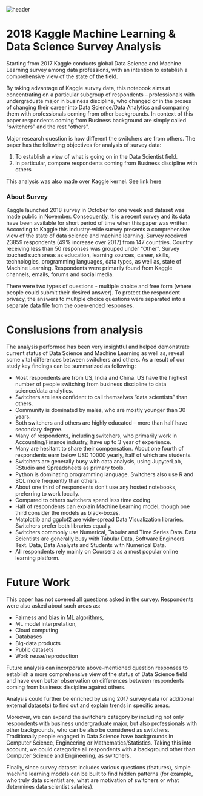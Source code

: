 ![header](../master/header.png)

# 2018 Kaggle Machine Learning & Data Science Survey Analysis

Starting from 2017 Kaggle conducts global Data Science and Machine Learning survey among data professions, with an intention to establish a comprehensive view of the state of the field.

By taking advantage of Kaggle survey data, this notebook aims at concentrating on a particular subgroup of respondents – professionals with undergraduate major in business discipline, who changed or in the proses of changing their career into Data Science/Data Analytics and comparing them with professionals coming from other backgrounds. In context of this paper respondents coming from Business background are simply called “switchers” and the rest “others”. 

Major research question is how different the switchers are from others. The paper has the following objectives for analysis of survey data:
1.	To establish a view of what is going on in the Data Scientist field.
2.	In particular, compare respondents coming from Business discipline with others 

This analysis was also made over Kaggle kernel. See link [here](https://www.kaggle.com/hasanlianar/switchers-from-business-discipline-vs-others)

### About Survey  

Kaggle launched 2018 survey in October for one week and dataset was made public in November. Consequently, it is a recent survey and its data have been available for short period of time when this paper was written. According to Kaggle this industry-wide survey presents a comprehensive view of the state of data science and machine learning. Survey received 23859 respondents (49% increase over 2017) from 147 countries. Country receiving less than 50 responses was grouped under “Other”. Survey touched such areas as education, learning sources, career, skills, technologies, programming languages, data types, as well as, state of Machine Learning. Respondents were primarily found from Kaggle channels, emails, forums and social media. 

There were two types of questions - multiple choice and free form (where people could submit their desired answer). To protect the respondent privacy, the answers to multiple choice questions were separated into a separate data file from the open-ended responses.

# Conslusions from analysis

The analysis performed has been very insightful and helped demonstrate current status of Data Science and Machine Learning as well as, reveal some vital differences between switchers and others. As a result of our study key findings can be summarized as following:
-	Most respondents are from US, India and China. US have the highest number of people switching from business discipline to data science/data analytics.
-	Switchers are less confident to call themselves “data scientists” than others.
-	Community is dominated by males, who are mostly younger than 30 years.
-	Both switchers and others are highly educated – more than half have secondary degree.
-	Many of respondents, including switchers, who primarily work in Accounting/Finance industry, have up to 3 year of experience.
-	Many are hesitant to share their compensation. About one fourth of respondents earn below USD 10000 yearly, half of which are students.
-	Switchers are generally busy with data analysis, using JupyterLab, RStudio and Spreadsheets as primary tools.
-	Python is dominating programming language. Switchers also use R and SQL more frequently than others.
-	About one third of respondents don’t use any hosted notebooks, preferring to work locally.
-	Compared to others switchers spend less time coding.
-	Half of respondents can explain Machine Learning model, though one third consider the models as black-boxes.
-	Matplotlib and ggplot2 are wide-spread Data Visualization libraries. Switchers prefer both libraries equally.
-	Switchers commonly use Numerical, Tabular and Time Series Data. Data Scientists are generally busy with Tabular Data, Software Engineers Text. Data, Data Analysts and Students with Numerical Data.
-	All respondents rely mainly on Coursera as a most popular online learning platform.

# Future Work

This paper has not covered all questions asked in the survey. Respondents were also asked about such areas as:
-	Fairness and bias in ML algorithms, 
-	ML model interpretation, 
-	Cloud computing
-	Databases
-	Big-data products
-	Public datasets
-	Work reuse/reproduction

Future analysis can incorporate above-mentioned question responses to establish a more comprehensive view of the status of Data Science field and have even better observation on differences between respondents coming from business discipline against others.

Analysis could further be enriched by using 2017 survey data (or additional external datasets) to find out and explain trends in specific areas. 

Moreover, we can expand the switchers category by including not only respondents with business undergraduate major, but also professionals with other backgrounds, who can be also be considered as switchers. Traditionally people engaged in Data Science have backgrounds in Computer Science, Engineering or Mathematics/Statistics. Taking this into account, we could categorize all respondents with a background other than Computer Science and Engineering, as switchers.

Finally, since survey dataset includes various questions (features), simple machine learning models can be built to find hidden patterns (for example, who truly data scientist are, what are motivation of switchers or what determines data scientist salaries).
